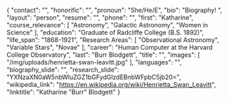 {
  "contact": "",
  "honorific": "",
  "pronoun": "She/He/E",
  "bio": "Biography! ", 
  "layout": "person",
  "resume": "",
  "phone": "",
  "first": "Katharine",
  "course_relevance": [
    "Astronomy",
    "Galactic Astronomy",
    "Women in Science"
  ],
  "education": "Graduate of Radcliffe College (B.S. 1892)",
  "life_span": "1868-1921",
  "Research Areas": [
    "Observational Astronomy",
    "Variable Stars",
    "Novae"
  ],
  "career": "Human Computer at the Harvard College Observatory",
  "last": "Burr Blodgett",
  "title": "",
  "images": [
    "/img/uploads/henrietta-swan-leavitt.jpg"
  ],
  "languages": "",
  "biography_slide": "",
  "research_slide": "YXNzaXN0aW5nbWluZGZ1bGFydGlzdEBnbWFpbC5jb20=",
  "wikipedia_link": "https://en.wikipedia.org/wiki/Henrietta_Swan_Leavitt",
  "linktitle": "Katharine \"Burr\" Blodgett"
}